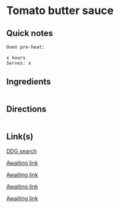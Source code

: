 # Tomato butter sauce

## Quick notes 
```
Oven pre-heat:

x hours
Serves: x
```

## Ingredients
```

```


## Directions
```

```


## Link(s)
[DDG search](https://duckduckgo.com/?t=h_&hps=1&start=1&q=recipe+tomato+butter+sauce&ia=web)

[Awaiting link](url)

[Awaiting link](url)

[Awaiting link](url)

[Awaiting link](url)
